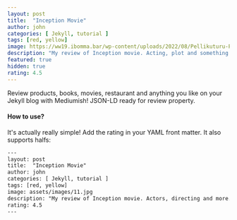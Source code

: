 ```yaml
---
layout: post
title:  "Inception Movie"
author: john
categories: [ Jekyll, tutorial ]
tags: [red, yellow]
image: https://ww19.ibomma.bar/wp-content/uploads/2022/08/Pellikuturu-Party-Telugu-2022-V2-230x345.jpg
description: "My review of Inception movie. Acting, plot and something else in this short description."
featured: true
hidden: true
rating: 4.5
---
```


Review products, books, movies, restaurant and anything you like on your Jekyll blog with Mediumish! JSON-LD ready for review property.

#### How to use?

It's actually really simple! Add the rating in your YAML front matter. It also supports halfs:

```html
---
layout: post
title:  "Inception Movie"
author: john
categories: [ Jekyll, tutorial ]
tags: [red, yellow]
image: assets/images/11.jpg
description: "My review of Inception movie. Actors, directing and more."
rating: 4.5
---
```
